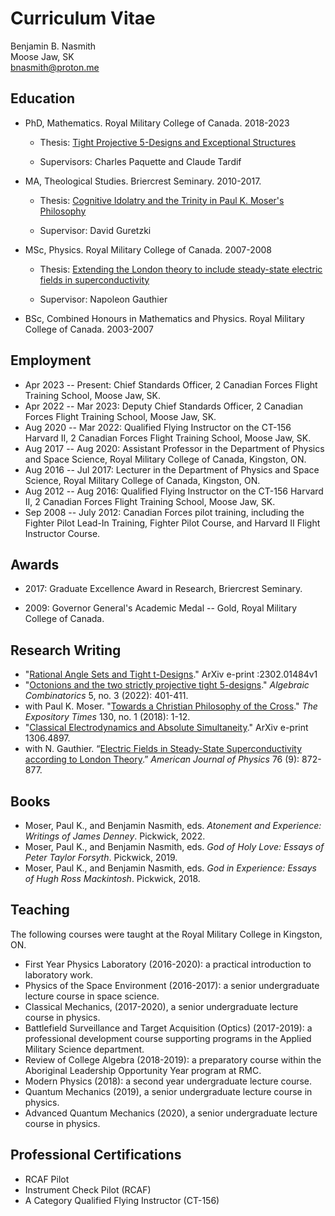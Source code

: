 <!-- https://pages-themes.github.io/minimal/ -->

# Curriculum Vitae

Benjamin B. Nasmith <br> 
Moose Jaw, SK <br> 
<a href="mailto:bnasmith@proton.me">bnasmith@proton.me</a>


## Education

* PhD, Mathematics. Royal Military College of Canada. 2018-2023

	* Thesis: <a href="https://espace.rmc.ca/jspui/bitstream/11264/1423/1/Nasmith%20Thesis%20-%2025%20July%202023%20-%20Final%20Version.pdf" target="_blank">Tight Projective 5-Designs and Exceptional Structures</a>
	
	* Supervisors: Charles Paquette and Claude Tardif

* MA, Theological Studies. Briercrest Seminary. 2010-2017.

	* Thesis: <a href="https://archive.org/details/cognitive_idolatry_and_the_trinity/mode/2up" target="_blank">Cognitive Idolatry and the Trinity in Paul K. Moser's Philosophy</a>
	
	* Supervisor: David Guretzki

* MSc, Physics. Royal Military College of Canada. 2007-2008

	* Thesis: <a href="https://library-archives.canada.ca/eng/services/services-libraries/theses/Pages/item.aspx?idNumber=679504849" target="_blank">Extending the London theory to include steady-state electric fields in superconductivity</a>
	
	* Supervisor: Napoleon Gauthier
	
* BSc, Combined Honours in Mathematics and Physics. Royal Military College of Canada. 2003-2007

## Employment


* Apr 2023 -- Present: Chief Standards Officer, 2 Canadian Forces Flight Training School, Moose Jaw, SK.
* Apr 2022 -- Mar 2023: Deputy Chief Standards Officer, 2 Canadian Forces Flight Training School, Moose Jaw, SK.
* Aug 2020 -- Mar 2022: Qualified Flying Instructor on the CT-156 Harvard II, 2 Canadian Forces Flight Training School, Moose Jaw, SK.
* Aug 2017 -- Aug 2020: Assistant Professor in the Department of Physics and Space Science, Royal Military College of Canada, Kingston, ON.
* Aug 2016 -- Jul 2017: Lecturer in the Department of Physics and Space Science, Royal Military College of Canada, Kingston, ON.
* Aug 2012 -- Aug 2016: Qualified Flying Instructor on the CT-156 Harvard II, 2 Canadian Forces Flight Training School, Moose Jaw, SK.
* Sep 2008 -- July 2012: Canadian Forces pilot training, including the Fighter Pilot Lead-In Training, Fighter Pilot Course, and Harvard II Flight Instructor Course.

## Awards

* 2017: Graduate Excellence Award in Research, Briercrest Seminary.
<!-- * 2015: Qualified Flying Instructor of the Quarter, 2 Canadian Forces Flight Training School. -->
* 2009: Governor General's Academic Medal -- Gold, Royal Military College of Canada.

## Research Writing

* "[Rational Angle Sets and Tight t-Designs](https://arxiv.org/abs/2302.01484v1)." ArXiv e-print :2302.01484v1
* "[Octonions and the two strictly projective tight 5-designs](https://alco.centre-mersenne.org/articles/10.5802/alco.215/)." _Algebraic Combinatorics_ 5, no. 3 (2022): 401-411.
* with Paul K. Moser. "[Towards a Christian Philosophy of the Cross](https://doi.org/10.1177/0014524618782849)." *The Expository Times* 130, no. 1 (2018): 1-12.
* "[Classical Electrodynamics and Absolute Simultaneity](http://arxiv.org/abs/1306.4897)." ArXiv e-print 1306.4897.
* with N. Gauthier. “[Electric Fields in Steady-State Superconductivity according to London Theory](https://doi.org/10.1119/1.2929671).” *American Journal of Physics* 76 (9): 872-877.

## Books
* Moser, Paul K., and Benjamin Nasmith, eds. *Atonement and Experience: Writings of James Denney*. Pickwick, 2022.
* Moser, Paul K., and Benjamin Nasmith, eds. *God of Holy Love: Essays of Peter Taylor Forsyth*. Pickwick, 2019.
* Moser, Paul K., and Benjamin Nasmith, eds. *God in Experience: Essays of Hugh Ross Mackintosh*. Pickwick, 2018.

## Teaching
The following courses were taught at the Royal Military College in Kingston, ON.
* First Year Physics Laboratory (2016-2020): a practical introduction to laboratory work.
* Physics of the Space Environment (2016-2017): a senior undergraduate lecture course in space science.
* Classical Mechanics, (2017-2020), a senior undergraduate lecture course in physics.
* Battlefield Surveillance and Target Acquisition (Optics) (2017-2019): a professional development course supporting programs in the Applied Military Science department.
* Review of College Algebra (2018-2019): a preparatory course within the Aboriginal Leadership Opportunity Year program at RMC.
* Modern Physics (2018): a second year undergraduate lecture course.
* Quantum Mechanics (2019), a senior undergraduate lecture course in physics.
* Advanced Quantum Mechanics (2020), a senior undergraduate lecture course in physics.


## Professional Certifications

* RCAF Pilot
* Instrument Check Pilot (RCAF)
* A Category Qualified Flying Instructor (CT-156)

